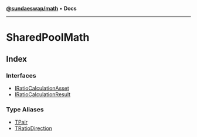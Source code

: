 [**@sundaeswap/math**](../../README.md) • **Docs**

***

# SharedPoolMath

## Index

### Interfaces

- [IRatioCalculationAsset](interfaces/IRatioCalculationAsset.md)
- [IRatioCalculationResult](interfaces/IRatioCalculationResult.md)

### Type Aliases

- [TPair](type-aliases/TPair.md)
- [TRatioDirection](type-aliases/TRatioDirection.md)
